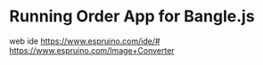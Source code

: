 # Running Order App for Bangle.js

web ide https://www.espruino.com/ide/#
https://www.espruino.com/Image+Converter

